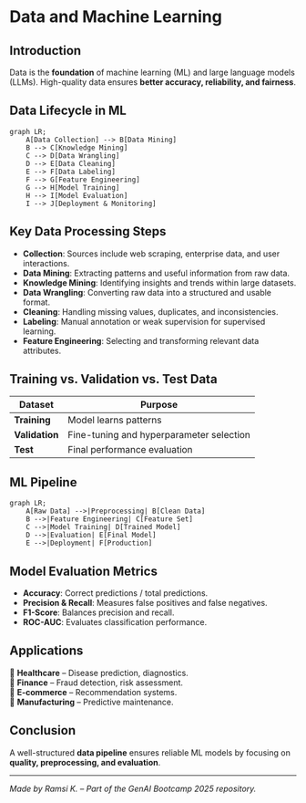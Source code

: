 # Data and Machine Learning

## Introduction

Data is the **foundation** of machine learning (ML) and large language models (LLMs). High-quality data ensures **better accuracy, reliability, and fairness**.

## Data Lifecycle in ML

``` mermaid
graph LR;
    A[Data Collection] --> B[Data Mining]
    B --> C[Knowledge Mining]
    C --> D[Data Wrangling]
    D --> E[Data Cleaning]
    E --> F[Data Labeling]
    F --> G[Feature Engineering]
    G --> H[Model Training]
    H --> I[Model Evaluation]
    I --> J[Deployment & Monitoring]
```

## Key Data Processing Steps

- **Collection**: Sources include web scraping, enterprise data, and user interactions.
- **Data Mining**: Extracting patterns and useful information from raw data.
- **Knowledge Mining**: Identifying insights and trends within large datasets.
- **Data Wrangling**: Converting raw data into a structured and usable format.
- **Cleaning**: Handling missing values, duplicates, and inconsistencies.
- **Labeling**: Manual annotation or weak supervision for supervised learning.
- **Feature Engineering**: Selecting and transforming relevant data attributes.

## Training vs. Validation vs. Test Data

| **Dataset** | **Purpose** |
|------------|------------|
| **Training** | Model learns patterns |
| **Validation** | Fine-tuning and hyperparameter selection |
| **Test** | Final performance evaluation |

## ML Pipeline

``` mermaid
graph LR;
    A[Raw Data] -->|Preprocessing| B[Clean Data]
    B -->|Feature Engineering| C[Feature Set]
    C -->|Model Training| D[Trained Model]
    D -->|Evaluation| E[Final Model]
    E -->|Deployment| F[Production]
```

## Model Evaluation Metrics

- **Accuracy**: Correct predictions / total predictions.
- **Precision & Recall**: Measures false positives and false negatives.
- **F1-Score**: Balances precision and recall.
- **ROC-AUC**: Evaluates classification performance.

## Applications

🔹 **Healthcare** – Disease prediction, diagnostics.  
🔹 **Finance** – Fraud detection, risk assessment.  
🔹 **E-commerce** – Recommendation systems.  
🔹 **Manufacturing** – Predictive maintenance.  

## Conclusion

A well-structured **data pipeline** ensures reliable ML models by focusing on **quality, preprocessing, and evaluation**.

---
*Made by Ramsi K. – Part of the GenAI Bootcamp 2025 repository.*
